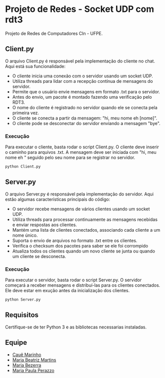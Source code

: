 # Projeto de Redes - Socket UDP com rdt3
Projeto de Redes de Computadores CIn - UFPE.

## Client.py
O arquivo Client.py é responsável pela implementação do cliente no chat. Aqui está sua funcionalidade:

 - O cliente inicia uma conexão com o servidor usando um socket UDP.
 - Utiliza threads para lidar com a recepção contínua de mensagens do servidor.
 - Permite que o usuário envie mensagens em formato .txt para o servidor.
 - Antes do envio, um pacote é montado fazendo uma verificação pelo RDT3.
 - O nome do cliente é registrado no servidor quando ele se conecta pela primeira vez.
 - O cliente se conecta a partir da mensagem: "hi, meu nome eh [nome]".
 - O cliente pode se desconectar do servidor enviando a mensagem "bye".

 ### Execução
 Para executar o cliente, basta rodar o script Client.py. O cliente deve inserir o caminho para arquivos .txt. A mensagem deve ser iniciada com "hi, meu nome eh " seguido pelo seu nome para se registrar no servidor.

```bash
python Client.py
```

## Server.py
O arquivo Server.py é responsável pela implementação do servidor. Aqui estão algumas características principais do código:

 - O servidor recebe mensagens de vários clientes usando um socket UDP.
 - Utiliza threads para processar continuamente as mensagens recebidas e enviar respostas aos clientes.
 - Mantém uma lista de clientes conectados, associando cada cliente a um nome único.
 - Suporta o envio de arquivos no formato .txt entre os clientes.
 - Verifica o checksum dos pacotes para saber se ele foi corrompido
 - Atualiza todos os clientes quando um novo cliente se junta ou quando um cliente se desconecta.

 ### Execução
 Para executar o servidor, basta rodar o script Server.py. O servidor começará a receber mensagens e distribuí-las para os clientes conectados. Ele deve estar em exução antes da inicialização dos clientes.
 
 ``` bash
 python Server.py
 ```

## Requisitos
Certifique-se de ter Python 3 e as bibliotecas necessarias instaladas.

## Equipe
- [Cauê Marinho](https://github.com/Cawezinn)
- [Maria Beatriz Martins](https://github.com/mbmartns)
- [Maria Bezerra](https://github.com/mariabdma)
- [Maria Paula Perazzo](https://github.com/PaulaPerazzo)

